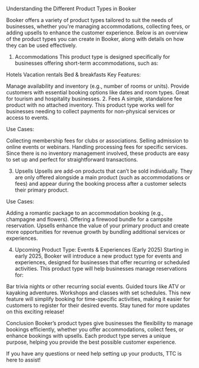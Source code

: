 Understanding the Different Product Types in Booker

Booker offers a variety of product types tailored to suit the needs of businesses, whether you're managing accommodations, collecting fees, or adding upsells to enhance the customer experience. Below is an overview of the product types you can create in Booker, along with details on how they can be used effectively.

1. Accommodations
This product type is designed specifically for businesses offering short-term accommodations, such as:

Hotels
Vacation rentals
Bed & breakfasts
Key Features:

Manage availability and inventory (e.g., number of rooms or units).
Provide customers with essential booking options like dates and room types.
Great for tourism and hospitality businesses.
2. Fees
A simple, standalone fee product with no attached inventory. This product type works well for businesses needing to collect payments for non-physical services or access to events.

Use Cases:

Collecting membership fees for clubs or associations.
Selling admission to online events or webinars.
Handling processing fees for specific services.
Since there is no inventory management involved, these products are easy to set up and perfect for straightforward transactions.

3. Upsells
Upsells are add-on products that can’t be sold individually. They are only offered alongside a main product (such as accommodations or fees) and appear during the booking process after a customer selects their primary product.

Use Cases:

Adding a romantic package to an accommodation booking (e.g., champagne and flowers).
Offering a firewood bundle for a campsite reservation.
Upsells enhance the value of your primary product and create more opportunities for revenue growth by bundling additional services or experiences.

4. Upcoming Product Type: Events & Experiences (Early 2025)
Starting in early 2025, Booker will introduce a new product type for events and experiences, designed for businesses that offer recurring or scheduled activities. This product type will help businesses manage reservations for:

Bar trivia nights or other recurring social events.
Guided tours like ATV or kayaking adventures.
Workshops and classes with set schedules.
This new feature will simplify booking for time-specific activities, making it easier for customers to register for their desired events. Stay tuned for more updates on this exciting release!

Conclusion
Booker’s product types give businesses the flexibility to manage bookings efficiently, whether you offer accommodations, collect fees, or enhance bookings with upsells. Each product type serves a unique purpose, helping you provide the best possible customer experience.

If you have any questions or need help setting up your products, TTC is here to assist!

